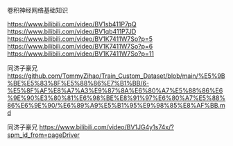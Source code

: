 卷积神经网络基础知识

https://www.bilibili.com/video/BV1sb411P7pQ
https://www.bilibili.com/video/BV1qb411P7JD
https://www.bilibili.com/video/BV1K7411W7So?p=5
https://www.bilibili.com/video/BV1K7411W7So?p=6
https://www.bilibili.com/video/BV1K7411W7So?p=11


同济子豪兄
https://github.com/TommyZihao/Train_Custom_Dataset/blob/main/%E5%9B%BE%E5%83%8F%E5%88%86%E7%B1%BB/6-%E5%8F%AF%E8%A7%A3%E9%87%8A%E6%80%A7%E5%88%86%E6%9E%90%E3%80%81%E6%98%BE%E8%91%97%E6%80%A7%E5%88%86%E6%9E%90/%E6%89%A9%E5%B1%95%E9%98%85%E8%AF%BB.md

同济子豪兄
https://www.bilibili.com/video/BV1JG4y1s74x/?spm_id_from=pageDriver
